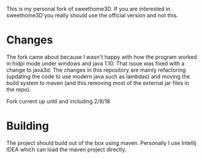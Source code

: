 This is my personal fork of sweethome3D. If you are interested in sweethome3D you really should
use the official version and not this.

# Changes

The fork came about because I wasn't happy with how the program worked in hidpi mode under windows and java 1.10.
That issue was fixed with a change to java3d.
The changes in this repository are mainly refactoring (updating the code to use modern java such as lambdas) and
moving the build system to maven (and this removing most of the external jar files in the repo).

Fork current up until and including 2/9/18

# Building

The project should build out of the box using maven.
Personally I use Intellij IDEA which can load the maven project directly.


